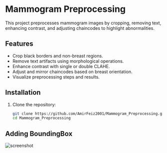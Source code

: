 # Mammogram Preprocessing

This project preprocesses mammogram images by cropping, removing text, enhancing contrast, and adjusting chaincodes to highlight abnormalities.

## Features
- Crop black borders and non-breast regions.
- Remove text artifacts using morphological operations.
- Enhance contrast with single or double CLAHE.
- Adjust and mirror chaincodes based on breast orientation.
- Visualize preprocessing steps and results.

## Installation
1. Clone the repository:
   ```bash
   git clone https://github.com/AmirFeiz2001/Mammogram_Preprocessing.git
   cd Mammogram_Preprocessing

## Adding BoundingBox
![screenshot](download.png)
